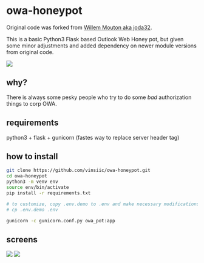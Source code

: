 # owa-honeypot
Original code was forked from [Willem Mouton aka joda32](https://github.com/joda32/owa-honeypot).

This is a basic Python3 Flask based Outlook Web Honey pot, but given some minor adjustments and added dependency on newer module versions from original code.

![](docs/OWA_honeypot_1.png)

## why?
There is always some pesky people who try to do some _bad_ authorization things to corp OWA.

## requirements
python3 + flask + gunicorn (fastes way to replace server header tag)

## how to install

```sh
git clone https://github.com/vinsiic/owa-honeypot.git
cd owa-honeypot
python3 -m venv env
source env/bin/activate
pip install -r requirements.txt

# to customize, copy .env.demo to .env and make necessary modifications
# cp .env.demo .env

gunicorn -c gunicorn.conf.py owa_pot:app
```

## screens

![](docs/OWA_honeypot_2.png)
![](docs/OWA_honeypot_3.png)
